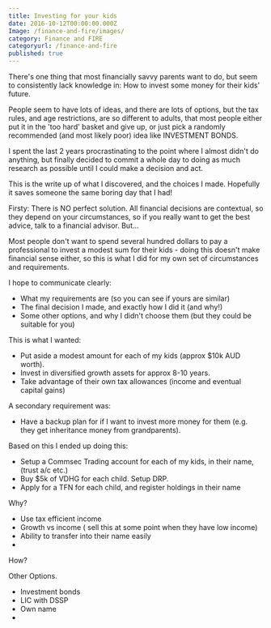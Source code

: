 ```yaml
---
title: Investing for your kids
date: 2016-10-12T00:00:00.000Z
Image: /finance-and-fire/images/
category: Finance and FIRE
categoryurl: /finance-and-fire
published: true
---
```


There's one thing that most financially savvy parents want to do, but seem to
 consistently lack knowledge in: How to invest some money for their kids' 
 future.
 
 People seem to have lots of ideas, and there are lots of options, but the 
 tax rules, and age restrictions, are so different to adults, that most 
 people either put it in the 'too hard' basket and give up, or just pick a 
 randomly recommended (and most likely poor) idea like INVESTMENT BONDS.
 
 I spent the last 2 years procrastinating to the point where I almost didn't 
 do anything, but finally decided to commit a whole day to doing as much 
 research as possible until I could make a decision and act.
 
 This is the write up of what I discovered, and the choices I made. Hopefully
  it saves someone the same boring day that I had!
  
  Firsty: There is NO perfect solution. All financial decisions are 
  contextual, so they depend on your circumstances, so if you really want to 
  get the best advice, talk to a financial advisor. But...
  
  Most people don't want to spend several hundred dollars to pay a 
  professional to invest a modest sum for their kids - doing this doesn't 
  make financial sense either, so this is what I did for my own set of 
  circumstances and requirements. 
  
I hope to communicate clearly:

- What my requirements are (so you can see if yours are similar)
- The final decision I made, and exactly how I did it (and why!)
- Some other options, and why I didn't choose them (but they could be 
suitable for you)
  
  
This is what I wanted:

  - Put aside a modest amount for each of my kids (approx $10k AUD worth).
  - Invest in diversified growth assets for approx 8-10 years.
  - Take advantage of their own tax allowances (income and eventual capital 
  gains)
  
  
A secondary requirement was:
  
  - Have a backup plan for if I want to invest more money for them (e.g. 
  they get inheritance money from grandparents).
  
  
Based on this I ended up doing this:

- Setup a Commsec Trading account for each of my kids, in their name, (trust 
a/c etc.)
- Buy $5k of VDHG for each child. Setup DRP.
- Apply for a TFN for each child, and register holdings in their name


Why?
- Use tax efficient income
- Growth vs income ( sell this at some point when they have low income)
- Ability to transfer into their name easily
- 

How?


Other Options.
- Investment bonds
- LIC with DSSP
- Own name
-   
  
  
  

